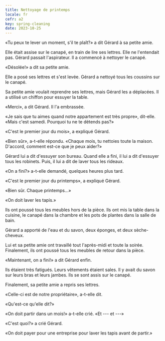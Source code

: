 ```yaml
---
title: Nettoyage de printemps
locale: fr
cefr: a2
key: spring-cleaning
date: 2023-10-25
---
```


«Tu peux te lever un moment, s'il te plaît?» a dit Gérard à sa petite amie.

Elle était assise sur le canapé, en train de lire ses lettres. Elle ne l'entendait pas. Gérard passait l'aspirateur. Il a commencé à nettoyer le canapé.

«Désolée!» a dit sa petite amie.

Elle a posé ses lettres et s'est levée. Gérard a nettoyé tous les coussins sur le canapé.

Sa petite amie voulait reprendre ses lettres, mais Gérard les a déplacées. Il a utilisé un chiffon pour essuyer la table.

«Merci», a dit Gérard. Il l'a embrassée.

«Je sais que tu aimes quand notre appartement est très propre», dit-elle. «Mais c'est samedi. Pourquoi tu ne te détends pas?»

«C'est le premier jour du mois», a expliqué Gérard.

«Bien sûr», a-t-elle répondu. «Chaque mois, tu nettoies toute la maison. D'accord, comment est-ce que je peux aider?»

Gérard lui a dit d'essuyer son bureau. Quand elle a fini, il lui a dit d'essuyer tous les robinets. Puis, il lui a dit de laver tous les rideaux.

«On a fini?» a-t-elle demandé, quelques heures plus tard.

«C'est le premier jour du printemps», a expliqué Gérard.

«Bien sûr. Chaque printemps...»

«On doit laver les tapis.»

Ils ont poussé tous les meubles hors de la pièce. Ils ont mis la table dans la cuisine, le canapé dans la chambre et les pots de plantes dans la salle de bain.

Gérard a apporté de l'eau et du savon, deux éponges, et deux sèche-cheveux.

Lui et sa petite amie ont travaillé tout l'après-midi et toute la soirée. Finalement, ils ont poussé tous les meubles de retour dans la pièce.

«Maintenant, on a fini!» a dit Gérard enfin.

Ils étaient très fatigués. Leurs vêtements étaient sales. Il y avait du savon sur leurs bras et leurs jambes. Ils se sont assis sur le canapé.

Finalement, sa petite amie a repris ses lettres.

«Celle-ci est de notre propriétaire», a-t-elle dit.

«Qu'est-ce qu'elle dit?»

«On doit partir dans un mois!» a-t-elle crié. «Et --- et ---»

«C'est quoi?» a crié Gérard.

«On doit payer pour une entreprise pour laver les tapis avant de partir.»
